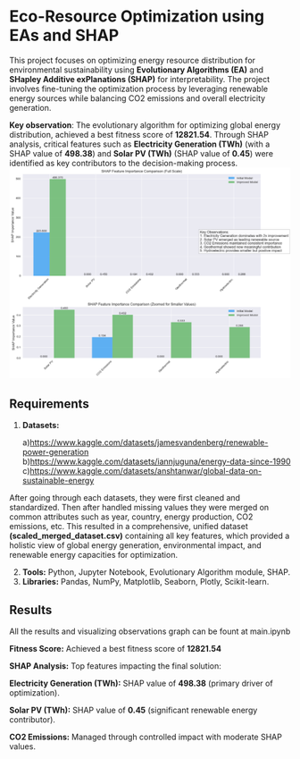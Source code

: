 # Eco-Resource Optimization using EAs and SHAP

This project focuses on optimizing energy resource distribution for environmental sustainability using **Evolutionary Algorithms (EA)** and **SHapley Additive exPlanations (SHAP)** for interpretability. The project involves fine-tuning the optimization process by leveraging renewable energy sources while balancing CO2 emissions and overall electricity generation.

**Key observation**: The evolutionary algorithm for optimizing global energy distribution, achieved a best fitness score of **12821.54**. Through SHAP analysis, critical features such as **Electricity Generation (TWh)** (with a SHAP value of **498.38**) and **Solar PV (TWh)** (SHAP value of **0.45**) were identified as key contributors to the decision-making process.
![shap analysis](shap_analysis.png)

## Requirements

1. **Datasets:**

   a)https://www.kaggle.com/datasets/jamesvandenberg/renewable-power-generation
   b)https://www.kaggle.com/datasets/iannjuguna/energy-data-since-1990
   c)https://www.kaggle.com/datasets/anshtanwar/global-data-on-sustainable-energy

After going through each datasets, they were first cleaned and standardized. Then after handled missing values they were merged on common attributes such as year, country, energy production, CO2 emissions, etc. This resulted in a comprehensive, unified dataset **(scaled_merged_dataset.csv)** containing all key features, which provided a holistic view of global energy generation, environmental impact, and renewable energy capacities for optimization.

2. **Tools:** Python, Jupyter Notebook, Evolutionary Algorithm module, SHAP.
3. **Libraries:** Pandas, NumPy, Matplotlib, Seaborn, Plotly, Scikit-learn.
   

## Results
All the results and visualizing observations graph can be fount at main.ipynb

**Fitness Score:** Achieved a best fitness score of **12821.54**

**SHAP Analysis:** Top features impacting the final solution:

   **Electricity Generation (TWh):** SHAP value of **498.38** (primary driver of optimization).
   
   **Solar PV (TWh):** SHAP value of **0.45** (significant renewable energy contributor).
   
   **CO2 Emissions:** Managed through controlled impact with moderate SHAP values.

